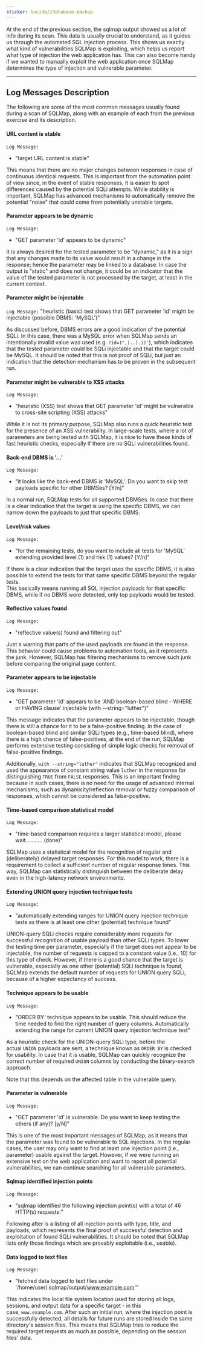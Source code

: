 ```yaml
---
sticker: lucide//database-backup
---
```

At the end of the previous section, the sqlmap output showed us a lot of info during its scan. This data is usually crucial to understand, as it guides us through the automated SQL injection process. This shows us exactly what kind of vulnerabilities SQLMap is exploiting, which helps us report what type of injection the web application has. This can also become handy if we wanted to manually exploit the web application once SQLMap determines the type of injection and vulnerable parameter.

---

## Log Messages Description

The following are some of the most common messages usually found during a scan of SQLMap, along with an example of each from the previous exercise and its description.

#### URL content is stable

`Log Message:`

- "target URL content is stable"

This means that there are no major changes between responses in case of continuous identical requests. This is important from the automation point of view since, in the event of stable responses, it is easier to spot differences caused by the potential SQLi attempts. While stability is important, SQLMap has advanced mechanisms to automatically remove the potential "noise" that could come from potentially unstable targets.

#### Parameter appears to be dynamic

`Log Message:`

- "GET parameter 'id' appears to be dynamic"

It is always desired for the tested parameter to be "dynamic," as it is a sign that any changes made to its value would result in a change in the response; hence the parameter may be linked to a database. In case the output is "static" and does not change, it could be an indicator that the value of the tested parameter is not processed by the target, at least in the current context.

#### Parameter might be injectable

`Log Message:` "heuristic (basic) test shows that GET parameter 'id' might be injectable (possible DBMS: 'MySQL')"

As discussed before, DBMS errors are a good indication of the potential SQLi. In this case, there was a MySQL error when SQLMap sends an intentionally invalid value was used (e.g. `?id=1",)..).))'`), which indicates that the tested parameter could be SQLi injectable and that the target could be MySQL. It should be noted that this is not proof of SQLi, but just an indication that the detection mechanism has to be proven in the subsequent run.

#### Parameter might be vulnerable to XSS attacks

`Log Message:`

- "heuristic (XSS) test shows that GET parameter 'id' might be vulnerable to cross-site scripting (XSS) attacks"

While it is not its primary purpose, SQLMap also runs a quick heuristic test for the presence of an XSS vulnerability. In large-scale tests, where a lot of parameters are being tested with SQLMap, it is nice to have these kinds of fast heuristic checks, especially if there are no SQLi vulnerabilities found.

#### Back-end DBMS is '...'

`Log Message:`

- "it looks like the back-end DBMS is 'MySQL'. Do you want to skip test payloads specific for other DBMSes? [Y/n]"

In a normal run, SQLMap tests for all supported DBMSes. In case that there is a clear indication that the target is using the specific DBMS, we can narrow down the payloads to just that specific DBMS.

#### Level/risk values

`Log Message:`

- "for the remaining tests, do you want to include all tests for 'MySQL' extending provided level (1) and risk (1) values? [Y/n]"

If there is a clear indication that the target uses the specific DBMS, it is also possible to extend the tests for that same specific DBMS beyond the regular tests.  
This basically means running all SQL injection payloads for that specific DBMS, while if no DBMS were detected, only top payloads would be tested.

#### Reflective values found

`Log Message:`

- "reflective value(s) found and filtering out"

Just a warning that parts of the used payloads are found in the response. This behavior could cause problems to automation tools, as it represents the junk. However, SQLMap has filtering mechanisms to remove such junk before comparing the original page content.

#### Parameter appears to be injectable

`Log Message:`

- "GET parameter 'id' appears to be 'AND boolean-based blind - WHERE or HAVING clause' injectable (with --string="luther")"

This message indicates that the parameter appears to be injectable, though there is still a chance for it to be a false-positive finding. In the case of boolean-based blind and similar SQLi types (e.g., time-based blind), where there is a high chance of false-positives, at the end of the run, SQLMap performs extensive testing consisting of simple logic checks for removal of false-positive findings.

Additionally, `with --string="luther"` indicates that SQLMap recognized and used the appearance of constant string value `luther` in the response for distinguishing `TRUE` from `FALSE` responses. This is an important finding because in such cases, there is no need for the usage of advanced internal mechanisms, such as dynamicity/reflection removal or fuzzy comparison of responses, which cannot be considered as false-positive.

#### Time-based comparison statistical model

`Log Message:`

- "time-based comparison requires a larger statistical model, please wait........... (done)"

SQLMap uses a statistical model for the recognition of regular and (deliberately) delayed target responses. For this model to work, there is a requirement to collect a sufficient number of regular response times. This way, SQLMap can statistically distinguish between the deliberate delay even in the high-latency network environments.

#### Extending UNION query injection technique tests

`Log Message:`

- "automatically extending ranges for UNION query injection technique tests as there is at least one other (potential) technique found"

UNION-query SQLi checks require considerably more requests for successful recognition of usable payload than other SQLi types. To lower the testing time per parameter, especially if the target does not appear to be injectable, the number of requests is capped to a constant value (i.e., 10) for this type of check. However, if there is a good chance that the target is vulnerable, especially as one other (potential) SQLi technique is found, SQLMap extends the default number of requests for UNION query SQLi, because of a higher expectancy of success.

#### Technique appears to be usable

`Log Message:`

- "ORDER BY' technique appears to be usable. This should reduce the time needed to find the right number of query columns. Automatically extending the range for current UNION query injection technique test"

As a heuristic check for the UNION-query SQLi type, before the actual `UNION` payloads are sent, a technique known as `ORDER BY` is checked for usability. In case that it is usable, SQLMap can quickly recognize the correct number of required `UNION` columns by conducting the binary-search approach.

Note that this depends on the affected table in the vulnerable query.

#### Parameter is vulnerable

`Log Message:`

- "GET parameter 'id' is vulnerable. Do you want to keep testing the others (if any)? [y/N]"

This is one of the most important messages of SQLMap, as it means that the parameter was found to be vulnerable to SQL injections. In the regular cases, the user may only want to find at least one injection point (i.e., parameter) usable against the target. However, if we were running an extensive test on the web application and want to report all potential vulnerabilities, we can continue searching for all vulnerable parameters.

#### Sqlmap identified injection points

`Log Message:`

- "sqlmap identified the following injection point(s) with a total of 46 HTTP(s) requests:"

Following after is a listing of all injection points with type, title, and payloads, which represents the final proof of successful detection and exploitation of found SQLi vulnerabilities. It should be noted that SQLMap lists only those findings which are provably exploitable (i.e., usable).

#### Data logged to text files

`Log Message:`

- "fetched data logged to text files under '/home/user/.sqlmap/output/www.example.com'"

This indicates the local file system location used for storing all logs, sessions, and output data for a specific target - in this case, `www.example.com`. After such an initial run, where the injection point is successfully detected, all details for future runs are stored inside the same directory's session files. This means that SQLMap tries to reduce the required target requests as much as possible, depending on the session files' data.

